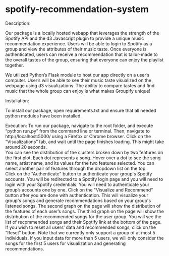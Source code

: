 # spotify-recommendation-system

Description:

Our package is a locally hosted webapp that leverages the strength of the Spotify API and the d3 Javascript plugin to provide a unique music recommendation experience. Users will be able to login to Spotify as a group and view the attributes of their music taste. Once everyone is authenticated, users can receive a recommendation that is tailor-made to the overall tastes of the group, ensuring that everyone can enjoy the playlist together.

We utilized Python’s Flask module to host our app directly on a user’s computer. User’s will be able to see their music taste visualized on the webpage using d3 visualizations. The ability to compare tastes and find music that the whole group can enjoy is what makes Groupify unique!

Installation:

To install our package, open requirements.txt and ensure that all needed python modules have been installed.

Execution:
To run our package, navigate to the root folder, and execute “python run.py” from the command line or terminal. 
Then, navigate to http://localhost:5000/ using a Firefox or Chrome browser. 
Click on the “Visualizations” tab, and wait until the page finishes loading. This might take around 20 seconds.  
You can see the distribution of the clusters broken down by two features on the first plot. Each dot represents a song. Hover over a dot to see the song name, artist name, and its values for the two features selected. 
You can select another pair of features through the dropdown list on the top.  
Click on the "Authenticate" button to authenticate your group's Spotify accounts. You will be redirected to a Spotify login page and you will need to login with your Spotify credentials. You will need to authenticate your group’s accounts one by one.
Click on the "Visualize and Recommend" button after you are done with authentication. This will visualize your group's songs and generate recommendations based on your group's listened songs. The second graph on the page will show the distribution of the features of each user’s songs. The third graph on the page will show the distribution of the recommended songs for the user group. You will see the list of recommended songs and their Spotify link at the bottom of the page. 
If you wish to reset all users’ data and recommended songs, click on the “Reset” button. 
Note that we currently only support a group of at most 5 individuals. If you input data for more than 5 users, we will only consider the songs for the first 5 users for visualization and generating recommendations.

